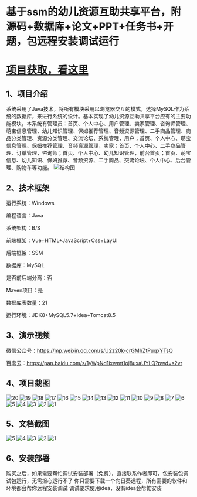 # 基于ssm的幼儿资源互助共享平台，附源码+数据库+论文+PPT+任务书+开题，包远程安装调试运行

# [项目获取，看这里](https://mbd.pub/o/bread/mbd-aJaZl5xv "项目获取，看这里")

## 1、项目介绍
系统采用了Java技术，将所有模块采用以浏览器交互的模式，选择MySQL作为系统的数据库，来进行系统的设计。基本实现了幼儿资源互助共享平台应有的主要功能模块，本系统有管理员：首页、个人中心、用户管理、卖家管理、咨询师管理、萌宝信息管理、幼儿知识管理、保姆推荐管理、音频资源管理、二手商品管理、商品分类管理、资源分类管理、交流论坛、系统管理，用户；首页、个人中心、萌宝信息管理、保姆推荐管理、音频资源管理，卖家；首页、个人中心、二手商品管理、订单管理，咨询师；首页、个人中心、幼儿知识管理，前台首页；首页、萌宝信息、幼儿知识、保姆推荐、音频资源、二手商品、交流论坛、个人中心、后台管理、购物车等功能。
![结构图](https://javabscode.github.io/picx-images-hosting/基于ssm的幼儿资源互助共享平台-附源码+数据库+论文+PPT+任务书+开题-包远程安装调试运行-其他截图/结构图.webp)

## 2、技术框架

运行系统：Windows

编程语言：Java

系统架构：B/S

前端框架：Vue+HTML+JavaScript+Css+LayUI

后端框架：SSM

数据库：MySQL

是否前后端分离：否

Maven项目：是

数据库表数量：21

运行环境：JDK8+MySQL5.7+idea+Tomcat8.5

## 3、演示视频

微信公众号：https://mp.weixin.qq.com/s/U2z20k-crGMhZtPuqxYTsQ 

百度云：https://pan.baidu.com/s/1yWpNd1ixwmt1oj8uxaUYLQ?pwd=s2vr

## 4、项目截图 
![20](https://javabscode.github.io/picx-images-hosting/基于ssm的幼儿资源互助共享平台-附源码+数据库+论文+PPT+任务书+开题-包远程安装调试运行-运行截图/20.webp)
![19](https://javabscode.github.io/picx-images-hosting/基于ssm的幼儿资源互助共享平台-附源码+数据库+论文+PPT+任务书+开题-包远程安装调试运行-运行截图/19.webp)
![18](https://javabscode.github.io/picx-images-hosting/基于ssm的幼儿资源互助共享平台-附源码+数据库+论文+PPT+任务书+开题-包远程安装调试运行-运行截图/18.webp)
![17](https://javabscode.github.io/picx-images-hosting/基于ssm的幼儿资源互助共享平台-附源码+数据库+论文+PPT+任务书+开题-包远程安装调试运行-运行截图/17.webp)
![16](https://javabscode.github.io/picx-images-hosting/基于ssm的幼儿资源互助共享平台-附源码+数据库+论文+PPT+任务书+开题-包远程安装调试运行-运行截图/16.webp)
![15](https://javabscode.github.io/picx-images-hosting/基于ssm的幼儿资源互助共享平台-附源码+数据库+论文+PPT+任务书+开题-包远程安装调试运行-运行截图/15.webp)
![14](https://javabscode.github.io/picx-images-hosting/基于ssm的幼儿资源互助共享平台-附源码+数据库+论文+PPT+任务书+开题-包远程安装调试运行-运行截图/14.webp)
![13](https://javabscode.github.io/picx-images-hosting/基于ssm的幼儿资源互助共享平台-附源码+数据库+论文+PPT+任务书+开题-包远程安装调试运行-运行截图/13.webp)
![12](https://javabscode.github.io/picx-images-hosting/基于ssm的幼儿资源互助共享平台-附源码+数据库+论文+PPT+任务书+开题-包远程安装调试运行-运行截图/12.webp)
![11](https://javabscode.github.io/picx-images-hosting/基于ssm的幼儿资源互助共享平台-附源码+数据库+论文+PPT+任务书+开题-包远程安装调试运行-运行截图/11.webp)
![10](https://javabscode.github.io/picx-images-hosting/基于ssm的幼儿资源互助共享平台-附源码+数据库+论文+PPT+任务书+开题-包远程安装调试运行-运行截图/10.webp)
![9](https://javabscode.github.io/picx-images-hosting/基于ssm的幼儿资源互助共享平台-附源码+数据库+论文+PPT+任务书+开题-包远程安装调试运行-运行截图/9.webp)
![8](https://javabscode.github.io/picx-images-hosting/基于ssm的幼儿资源互助共享平台-附源码+数据库+论文+PPT+任务书+开题-包远程安装调试运行-运行截图/8.webp)
![7](https://javabscode.github.io/picx-images-hosting/基于ssm的幼儿资源互助共享平台-附源码+数据库+论文+PPT+任务书+开题-包远程安装调试运行-运行截图/7.webp)
![6](https://javabscode.github.io/picx-images-hosting/基于ssm的幼儿资源互助共享平台-附源码+数据库+论文+PPT+任务书+开题-包远程安装调试运行-运行截图/6.webp)
![5](https://javabscode.github.io/picx-images-hosting/基于ssm的幼儿资源互助共享平台-附源码+数据库+论文+PPT+任务书+开题-包远程安装调试运行-运行截图/5.webp)
![4](https://javabscode.github.io/picx-images-hosting/基于ssm的幼儿资源互助共享平台-附源码+数据库+论文+PPT+任务书+开题-包远程安装调试运行-运行截图/4.webp)
![3](https://javabscode.github.io/picx-images-hosting/基于ssm的幼儿资源互助共享平台-附源码+数据库+论文+PPT+任务书+开题-包远程安装调试运行-运行截图/3.webp)
![2](https://javabscode.github.io/picx-images-hosting/基于ssm的幼儿资源互助共享平台-附源码+数据库+论文+PPT+任务书+开题-包远程安装调试运行-运行截图/2.webp)
![1](https://javabscode.github.io/picx-images-hosting/基于ssm的幼儿资源互助共享平台-附源码+数据库+论文+PPT+任务书+开题-包远程安装调试运行-运行截图/1.webp)



## 5、文档截图

![5](https://javabscode.github.io/picx-images-hosting/基于ssm的幼儿资源互助共享平台-附源码+数据库+论文+PPT+任务书+开题-包远程安装调试运行-文档截图/5.webp)
![4](https://javabscode.github.io/picx-images-hosting/基于ssm的幼儿资源互助共享平台-附源码+数据库+论文+PPT+任务书+开题-包远程安装调试运行-文档截图/4.webp)
![3](https://javabscode.github.io/picx-images-hosting/基于ssm的幼儿资源互助共享平台-附源码+数据库+论文+PPT+任务书+开题-包远程安装调试运行-文档截图/3.webp)
![2](https://javabscode.github.io/picx-images-hosting/基于ssm的幼儿资源互助共享平台-附源码+数据库+论文+PPT+任务书+开题-包远程安装调试运行-文档截图/2.webp)
![1](https://javabscode.github.io/picx-images-hosting/基于ssm的幼儿资源互助共享平台-附源码+数据库+论文+PPT+任务书+开题-包远程安装调试运行-文档截图/1.webp)




## 6、安装部署

购买之后，如果需要帮忙调试安装部署（免费），直接联系作者即可，包安装包调试包运行，无需担心运行不了
你只需要下载一个向日葵远程，所有需要的软件和环境都会帮你远程安装调试
调试要求使用idea，没有idea会帮忙安装
